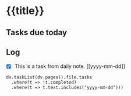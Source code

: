 # {{title}}
## Tasks due today

## Log
- [x] This is a task from daily note. [[yyyy-mm-dd]]
```dataviewjs
dv.taskList(dv.pages().file.tasks
  .where(t => !t.completed)
  .where(t => t.text.includes("yyyy-mm-dd")))
```